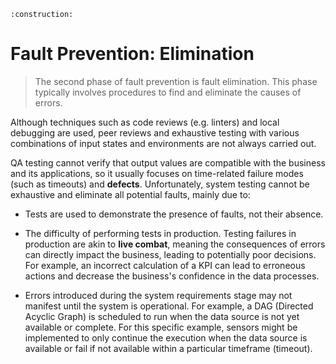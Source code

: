 ```admonish warning title="Page under construction"
:construction:
```

# Fault Prevention: Elimination
>
> The second phase of fault prevention is fault elimination. This phase typically involves procedures to find and eliminate the causes of errors.

Although techniques such as code reviews (e.g. linters) and local debugging are used, peer reviews and exhaustive testing with various combinations of input states and environments are not always carried out.

QA testing cannot verify that output values are compatible with the business and its applications, so it usually focuses on time-related failure modes (such as timeouts) and **defects**. Unfortunately, system testing cannot be exhaustive and eliminate all potential faults, mainly due to:

* Tests are used to demonstrate the presence of faults, not their absence.

* The difficulty of performing tests in production. Testing failures in production are akin to **live combat**, meaning the consequences of errors can directly impact the business, leading to potentially poor decisions. For example, an incorrect calculation of a KPI can lead to erroneous actions and decrease the business's confidence in the data processes.

* Errors introduced during the system requirements stage may not manifest until the system is operational. For example, a DAG (Directed Acyclic Graph) is scheduled to run when the data source is not yet available or complete. For this specific example, sensors might be implemented to only continue the execution when the data source is available or fail if not available within a particular timeframe (timeout).
